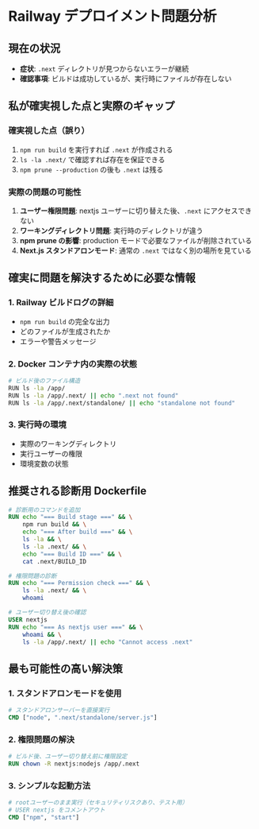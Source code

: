 # Railway デプロイメント問題分析

## 現在の状況
- **症状**: `.next` ディレクトリが見つからないエラーが継続
- **確認事項**: ビルドは成功しているが、実行時にファイルが存在しない

## 私が確実視した点と実際のギャップ

### 確実視した点（誤り）
1. `npm run build` を実行すれば `.next` が作成される
2. `ls -la .next/` で確認すれば存在を保証できる
3. `npm prune --production` の後も `.next` は残る

### 実際の問題の可能性
1. **ユーザー権限問題**: nextjs ユーザーに切り替えた後、`.next` にアクセスできない
2. **ワーキングディレクトリ問題**: 実行時のディレクトリが違う
3. **npm prune の影響**: production モードで必要なファイルが削除されている
4. **Next.js スタンドアロンモード**: 通常の `.next` ではなく別の場所を見ている

## 確実に問題を解決するために必要な情報

### 1. Railway ビルドログの詳細
- `npm run build` の完全な出力
- どのファイルが生成されたか
- エラーや警告メッセージ

### 2. Docker コンテナ内の実際の状態
```bash
# ビルド後のファイル構造
RUN ls -la /app/
RUN ls -la /app/.next/ || echo ".next not found"
RUN ls -la /app/.next/standalone/ || echo "standalone not found"
```

### 3. 実行時の環境
- 実際のワーキングディレクトリ
- 実行ユーザーの権限
- 環境変数の状態

## 推奨される診断用 Dockerfile

```dockerfile
# 診断用のコマンドを追加
RUN echo "=== Build stage ===" && \
    npm run build && \
    echo "=== After build ===" && \
    ls -la && \
    ls -la .next/ && \
    echo "=== Build ID ===" && \
    cat .next/BUILD_ID

# 権限問題の診断
RUN echo "=== Permission check ===" && \
    ls -la .next/ && \
    whoami

# ユーザー切り替え後の確認
USER nextjs
RUN echo "=== As nextjs user ===" && \
    whoami && \
    ls -la /app/.next/ || echo "Cannot access .next"
```

## 最も可能性の高い解決策

### 1. スタンドアロンモードを使用
```dockerfile
# スタンドアロンサーバーを直接実行
CMD ["node", ".next/standalone/server.js"]
```

### 2. 権限問題の解決
```dockerfile
# ビルド後、ユーザー切り替え前に権限設定
RUN chown -R nextjs:nodejs /app/.next
```

### 3. シンプルな起動方法
```dockerfile
# rootユーザーのまま実行（セキュリティリスクあり、テスト用）
# USER nextjs をコメントアウト
CMD ["npm", "start"]
```